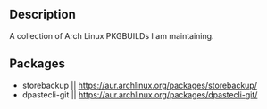 Description
-----------
A collection of Arch Linux PKGBUILDs I am maintaining.

Packages
--------
- storebackup || https://aur.archlinux.org/packages/storebackup/
- dpastecli-git || https://aur.archlinux.org/packages/dpastecli-git/
